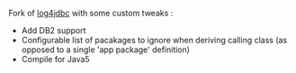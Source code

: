 Fork of [log4jdbc](http://code.google.com/p/log4jdbc/) with some custom tweaks :

* Add DB2 support
* Configurable list of pacakages to ignore when deriving calling class (as opposed to a single 'app package' definition)
* Compile for Java5


